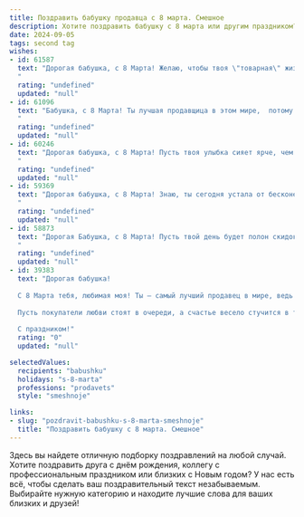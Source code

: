 ```yaml
---
title: Поздравить бабушку продавца с 8 марта. Смешное
description: Хотите поздравить бабушку с 8 марта или другим праздником? Наш ИИ создаст незабываемое поздравление, а вы обязательно выделитесь среди других.  
date: 2024-09-05
tags: second tag
wishes:
- id: 61587
  text: "Дорогая бабушка, с 8 Марта! Желаю, чтобы твоя \"товарная\" жизнь была полна покупателей, а улыбки клиентов затмевали даже скидки! 😉💐
  "
  rating: "undefined"
  updated: "null"
- id: 61096
  text: "Бабушка, с 8 Марта! Ты лучшая продавщица в этом мире,  потому что  у тебя всегда  есть  \"что-нибудь вкусненькое\"  и  \"всё самое свежее\"!  Пусть  в этот праздник  твои  \"продажи\"  растут,  а  клиенты  будут  только  рады! 😊
  "
  rating: "undefined"
  updated: "null"
- id: 60246
  text: "Дорогая бабушка, с 8 Марта! Пусть твоя улыбка сияет ярче, чем скидка на новый холодильник, а твой кошелёк всегда будет полон не меньше, чем витрина в твоём любимом магазине!
  "
  rating: "undefined"
  updated: "null"
- id: 59369
  text: "Дорогая бабушка, с 8 Марта! Знаю, ты сегодня устала от бесконечного потока покупателей, которые выбирают, выбирают, а потом уходят ни с чем. Но не грусти, ведь ты, как настоящий маг, можешь заставить любой товар \"говорить\" и убедить кого угодно!  Пусть этот день принесет тебе море улыбок и немного прибавки в кассе! 😉
  "
  rating: "undefined"
  updated: "null"
- id: 58873
  text: "Дорогая Бабушка, с 8 Марта! Пусть твой день будет полон скидок и распродаж, а покупатели - только с хорошим настроением и полными кошельками!  😄  Желаю тебе море позитива, ярких красок и только благодарных клиентов.  💐
  "
  rating: "undefined"
  updated: "null"
- id: 39383
  text: "Дорогая бабушка!
  
  С 8 Марта тебя, любимая моя! Ты — самый лучший продавец в мире, ведь умеешь распродать улыбки и скидки на настроение! Желаю, чтобы твоя жизнь была полна ярких акций и хороших запасов счастья. Пусть твои дни будут как распродажа — ни одной грустной минуты!
  
  Пусть покупатели любви стоят в очереди, а счастье весело стучится в твою дверь! Обнимаю крепко-крепко, как ты обнимала свои лучшие товары на распродаже!
  
  С праздником!"
  rating: "0"
  updated: "null"

selectedValues:
  recipients: "babushku"
  holidays: "s-8-marta"
  professions: "prodavets"
  style: "smeshnoje"

links:
- slug: "pozdravit-babushku-s-8-marta-smeshnoje"
  title: "Поздравить бабушку с 8 марта. Смешное"
---
```


Здесь вы найдете отличную подборку поздравлений на любой случай. 
Хотите поздравить друга с днём рождения, коллегу с профессиональным праздником или близких с Новым годом? У нас есть всё, чтобы сделать ваш поздравительный текст незабываемым. Выбирайте нужную категорию и находите лучшие слова для ваших близких и друзей!
